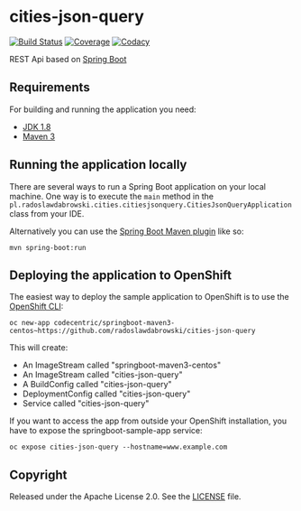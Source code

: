 # cities-json-query

[![Build Status](https://img.shields.io/travis/radoslawdabrowski/cities-json-query.svg?style=flat-square&logo=travis-ci)](https://travis-ci.org/radoslawdabrowski/cities-json-query)
[![Coverage](https://img.shields.io/codecov/c/github/radoslawdabrowski/cities-json-query.svg?style=flat-square&logo=codecov)](https://codecov.io/gh/radoslawdabrowski/cities-json-query)
[![Codacy](https://img.shields.io/codacy/coverage/40706e76565e4ebca0353ca2d97bcb90.svg?label=code%20quality&style=flat-square&logo=codacy)](https://www.codacy.com/app/radoslawdabrowski/cities-json-query?utm_source=github.com&amp;utm_medium=referral&amp;utm_content=radoslawdabrowski/cities-json-query&amp;utm_campaign=Badge_Grade)



REST Api based on [Spring Boot](http://projects.spring.io/spring-boot/)

## Requirements

For building and running the application you need:

- [JDK 1.8](http://www.oracle.com/technetwork/java/javase/downloads/jdk8-downloads-2133151.html)
- [Maven 3](https://maven.apache.org)

## Running the application locally

There are several ways to run a Spring Boot application on your local machine. One way is to execute the `main` method in the `pl.radoslawdabrowski.cities.citiesjsonquery.CitiesJsonQueryApplication ` class from your IDE.

Alternatively you can use the [Spring Boot Maven plugin](https://docs.spring.io/spring-boot/docs/current/reference/html/build-tool-plugins-maven-plugin.html) like so:

```shell
mvn spring-boot:run
```

## Deploying the application to OpenShift

The easiest way to deploy the sample application to OpenShift is to use the [OpenShift CLI](https://docs.openshift.org/latest/cli_reference/index.html):

```shell
oc new-app codecentric/springboot-maven3-centos~https://github.com/radoslawdabrowski/cities-json-query
```

This will create:

* An ImageStream called "springboot-maven3-centos"
* An ImageStream called "cities-json-query"
* A BuildConfig called "cities-json-query"
* DeploymentConfig called "cities-json-query"
* Service called "cities-json-query"

If you want to access the app from outside your OpenShift installation, you have to expose the springboot-sample-app service:

```shell
oc expose cities-json-query --hostname=www.example.com
```

## Copyright

Released under the Apache License 2.0. See the [LICENSE](https://github.com/codecentric/springboot-sample-app/blob/master/LICENSE) file.
